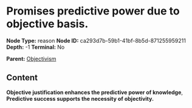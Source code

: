 # Promises predictive power due to objective basis.

**Node Type:** reason
**Node ID:** ca293d7b-59b1-41bf-8b5d-871255959211
**Depth:** -1
**Terminal:** No

**Parent:** [Objectivism](objectivism.md)

## Content

**Objective justification enhances the predictive power of knowledge**, **Predictive success supports the necessity of objectivity.**

